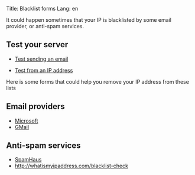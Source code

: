 Title: Blacklist forms
Lang: en

It could happen sometimes that your IP is blacklisted by some email provider, or anti-spam services.

## Test your server

* [Test sending an email](https://www.mail-tester.com)
- [Test from an IP address](http://whatismyipaddress.com/blacklist-check)

Here is some forms that could help you remove your IP address from these lists

## Email providers

* [Microsoft](https://support.microsoft.com/en-us/getsupport?oaspworkflow=start_1.0.0.0&wfname=capsub&productkey=edfsmsbl3&locale=en-us)
* [GMail](https://support.google.com/mail/contact/msgdelivery)

## Anti-spam services

* [SpamHaus](http://www.spamhaus.org/lookup)
* http://whatismyipaddress.com/blacklist-check
